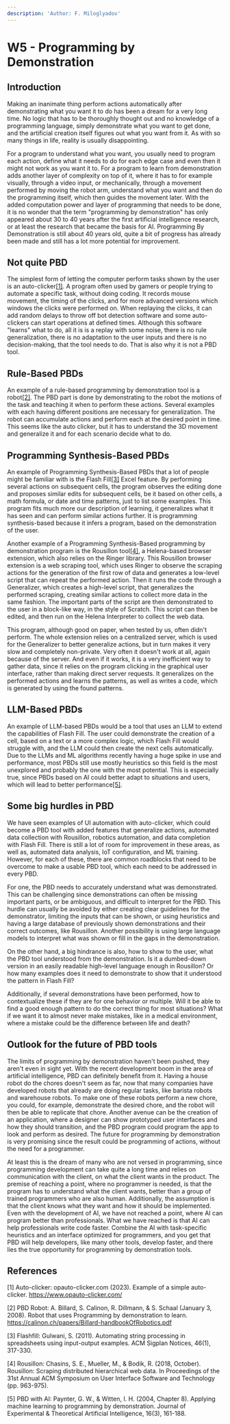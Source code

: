 ```yaml
---
description: 'Author: F. Miloglyadov'
---
```


# W5 - Programming by Demonstration

## **Introduction**

Making an inanimate thing perform actions automatically after demonstrating what you want it to do has been a dream for a very long time. No logic that has to be thoroughly thought out and no knowledge of a programming language, simply demonstrate what you want to get done, and the artificial creation itself figures out what you want from it. As with so many things in life, reality is usually disappointing.

For a program to understand what you want, you usually need to program each action, define what it needs to do for each edge case and even then it might not work as you want it to. For a program to learn from demonstration adds another layer of complexity on top of it, where it has to for example visually, through a video input, or mechanically, through a movement performed by moving the robot arm, understand what you want and then do the programming itself, which then guides the movement later. With the added computation power and layer of programming that needs to be done, it is no wonder that the term "programming by demonstration" has only appeared about 30 to 40 years after the first artificial intelligence research, or at least the research that became the basis for AI. Programming By Demonstration is still about 40 years old, quite a bit of progress has already been made and still has a lot more potential for improvement.

## **Not quite PBD**

The simplest form of letting the computer perform tasks shown by the user is an auto-clicker[\[1\]](w5-programming-by-demonstration.md#1). A program often used by gamers or people trying to automate a specific task, without doing coding. It records mouse movement, the timing of the clicks, and for more advanced versions which windows the clicks were performed on. When replaying the clicks, it can add random delays to throw off bot detection software and some auto-clickers can start operations at defined times. Although this software "learns" what to do, all it is is a replay with some noise, there is no rule generalization, there is no adaptation to the user inputs and there is no decision-making, that the tool needs to do. That is also why it is not a PBD tool.

## **Rule-Based PBDs**

An example of a rule-based programming by demonstration tool is a robot[\[2\]](w5-programming-by-demonstration.md#2). The PBD part is done by demonstrating to the robot the motions of the task and teaching it when to perform these actions. Several examples with each having different positions are necessary for generalization. The robot can accumulate actions and perform each at the desired point in time. This seems like the auto clicker, but it has to understand the 3D movement and generalize it and for each scenario decide what to do.

## **Programming Synthesis-Based PBDs**

An example of Programming Synthesis-Based PBDs that a lot of people might be familiar with is the Flash Fill[\[3\]](w5-programming-by-demonstration.md#3) Excel feature. By performing several actions on subsequent cells, the program observes the editing done and proposes similar edits for subsequent cells, be it based on other cells, a math formula, or date and time patterns, just to list some examples. This program fits much more our description of learning, it generalizes what it has seen and can perform similar actions further. It is programming synthesis-based because it infers a program, based on the demonstration of the user.

Another example of a Programming Synthesis-Based programming by demonstration program is the Rousillon tool[\[4\]](w5-programming-by-demonstration.md#4), a Helena-based browser extension, which also relies on the Ringer library. This Rousillon browser extension is a web scraping tool, which uses Ringer to observe the scraping actions for the generation of the first row of data and generates a low-level script that can repeat the performed action. Then it runs the code through a Generalizer, which creates a high-level script, that generalizes the performed scraping, creating similar actions to collect more data in the same fashion. The important parts of the script are then demonstrated to the user in a block-like way, in the style of Scratch. This script can then be edited, and then run on the Helena Interpreter to collect the web data.

This program, although good on paper, when tested by us, often didn't perform. The whole extension relies on a centralized server, which is used for the Generalizer to better generalize actions, but in turn makes it very slow and completely non-private. Very often it doesn't work at all, again because of the server. And even if it works, it is a very inefficient way to gather data, since it relies on the program clicking in the graphical user interface, rather than making direct server requests. It generalizes on the performed actions and learns the patterns, as well as writes a code, which is generated by using the found patterns.

## **LLM-Based PBDs**

An example of LLM-based PBDs would be a tool that uses an LLM to extend the capabilities of Flash Fill. The user could demonstrate the creation of a cell, based on a text or a more complex logic, which Flash Fill would struggle with, and the LLM could then create the next cells automatically. Due to the LLMs and ML algorithms recently having a huge spike in use and performance, most PBDs still use mostly heuristics so this field is the most unexplored and probably the one with the most potential. This is especially true, since PBDs based on AI could better adapt to situations and users, which will lead to better performance[\[5\]](w5-programming-by-demonstration.md#5).

## **Some big hurdles in PBD**

We have seen examples of UI automation with auto-clicker, which could become a PBD tool with added features that generalize actions, automated data collection with Rousillon, robotics automation, and data completion with Flash Fill. There is still a lot of room for improvement in these areas, as well as, automated data analysis, IoT configuration, and ML training. However, for each of these, there are common roadblocks that need to be overcome to make a usable PBD tool, which each need to be addressed in every PBD.

For one, the PBD needs to accurately understand what was demonstrated. This can be challenging since demonstrations can often be missing important parts, or be ambiguous, and difficult to interpret for the PBD. This hurdle can usually be avoided by either creating clear guidelines for the demonstrator, limiting the inputs that can be shown, or using heuristics and having a large database of previously shown demonstrations and their correct outcomes, like Rousillon. Another possibility is using large language models to interpret what was shown or fill in the gaps in the demonstration.

On the other hand, a big hindrance is also, how to show to the user, what the PBD tool understood from the demonstration. Is it a dumbed-down version in an easily readable high-level language enough in Rousillon? Or how many examples does it need to demonstrate to show that it understood the pattern in Flash Fill?

Additionally, if several demonstrations have been performed, how to contextualize these if they are for one behavior or multiple. Will it be able to find a good enough pattern to do the correct thing for most situations? What if we want it to almost never make mistakes, like in a medical environment, where a mistake could be the difference between life and death?

## **Outlook for the future of PBD tools**

The limits of programming by demonstration haven't been pushed, they aren't even in sight yet. With the recent development boom in the area of artificial intelligence, PBD can definitely benefit from it. Having a house robot do the chores doesn't seem as far, now that many companies have developed robots that already are doing regular tasks, like barista robots and warehouse robots. To make one of these robots perform a new chore, you could, for example, demonstrate the desired chore, and the robot will then be able to replicate that chore. Another avenue can be the creation of an application, where a designer can show prototyped user interfaces and how they should transition, and the PBD program could program the app to look and perform as desired. The future for programming by demonstration is very promising since the result could be programming of actions, without the need for a programmer.

At least this is the dream of many who are not versed in programming, since programming development can take quite a long time and relies on communication with the client, on what the client wants in the product. The premise of reaching a point, where no programmer is needed, is that the program has to understand what the client wants, better than a group of trained programmers who are also human. Additionally, the assumption is that the client knows what they want and how it should be implemented. Even with the development of AI, we have not reached a point, where AI can program better than professionals. What we have reached is that AI can help professionals write code faster. Combine the AI with task-specific heuristics and an interface optimized for programmers, and you get that PBD will help developers, like many other tools, develop faster, and there lies the true opportunity for programming by demonstration tools.

## References

\[1] Auto-clicker: opauto-clicker.com (2023). Example of a simple auto-clicker. https://www.opauto-clicker.com/

\[2] PBD Robot: A. Billard, S. Calinon, R. Dillmann, & S. Schaal (January 3, 2008). Robot that uses Programming by demonstration to learn. https://calinon.ch/papers/Billard-handbookOfRobotics.pdf

\[3] Flashfill: Gulwani, S. (2011). Automating string processing in spreadsheets using input-output examples. ACM Sigplan Notices, 46(1), 317-330.

\[4] Rousillon: Chasins, S. E., Mueller, M., & Bodik, R. (2018, October). Rousillon: Scraping distributed hierarchical web data. In Proceedings of the 31st Annual ACM Symposium on User Interface Software and Technology (pp. 963-975).

\[5] PBD with AI: Paynter, G. W., & Witten, I. H. (2004, Chapter 8). Applying machine learning to programming by demonstration. Journal of Experimental & Theoretical Artificial Intelligence, 16(3), 161-188.
